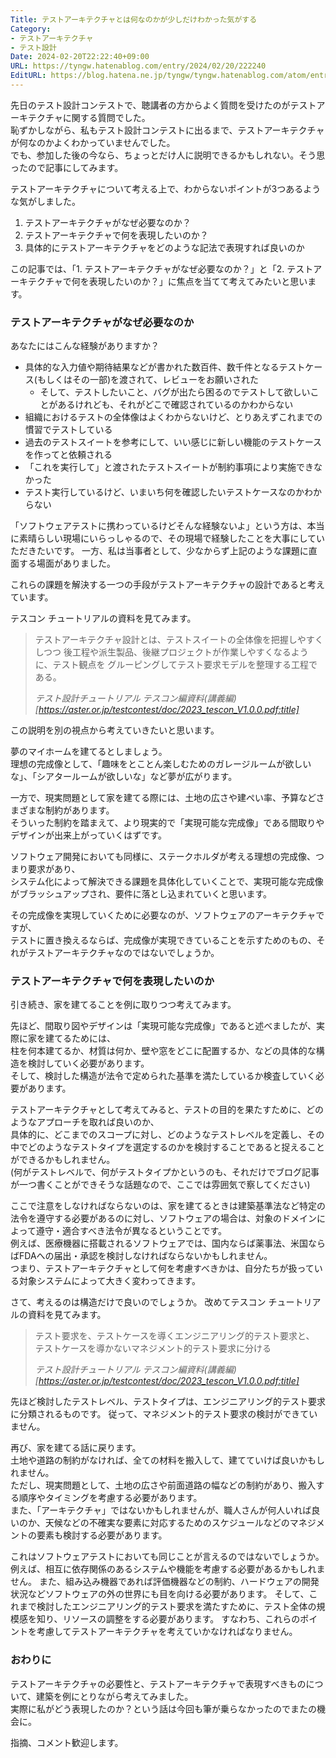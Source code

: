 ```yaml
---
Title: テストアーキテクチャとは何なのかが少しだけわかった気がする
Category:
- テストアーキテクチャ
- テスト設計
Date: 2024-02-20T22:22:40+09:00
URL: https://tyngw.hatenablog.com/entry/2024/02/20/222240
EditURL: https://blog.hatena.ne.jp/tyngw/tyngw.hatenablog.com/atom/entry/6801883189080207297
---
```


先日のテスト設計コンテストで、聴講者の方からよく質問を受けたのがテストアーキテクチャに関する質問でした。  
恥ずかしながら、私もテスト設計コンテストに出るまで、テストアーキテクチャが何なのかよくわかっていませんでした。  
でも、参加した後の今なら、ちょっとだけ人に説明できるかもしれない。そう思ったので記事にしてみます。  

テストアーキテクチャについて考える上で、わからないポイントが3つあるような気がしました。  

1. テストアーキテクチャがなぜ必要なのか？
2. テストアーキテクチャで何を表現したいのか？
3. 具体的にテストアーキテクチャをどのような記法で表現すれば良いのか

この記事では、「1. テストアーキテクチャがなぜ必要なのか？」と「2. テストアーキテクチャで何を表現したいのか？」に焦点を当てて考えてみたいと思います。

### テストアーキテクチャがなぜ必要なのか
あなたにはこんな経験がありますか？  

- 具体的な入力値や期待結果などが書かれた数百件、数千件となるテストケース(もしくはその一部)を渡されて、レビューをお願いされた
    - そして、テストしたいこと、バグが出たら困るのでテストして欲しいことがあるけれども、それがどこで確認されているのかわからない
- 組織におけるテストの全体像はよくわからないけど、とりあえずこれまでの慣習でテストしている
- 過去のテストスイートを参考にして、いい感じに新しい機能のテストケースを作ってと依頼される
- 「これを実行して」と渡されたテストスイートが制約事項により実施できなかった
- テスト実行しているけど、いまいち何を確認したいテストケースなのかわからない

「ソフトウェアテストに携わっているけどそんな経験ないよ」という方は、本当に素晴らしい現場にいらっしゃるので、その現場で経験したことを大事にしていただきたいです。
一方、私は当事者として、少なからず上記のような課題に直面する場面がありました。

これらの課題を解決する一つの手段がテストアーキテクチャの設計であると考えています。

テスコン チュートリアルの資料を見てみます。


> テストアーキテクチャ設計とは、テストスイートの全体像を把握しやすくしつつ 後工程や派生製品、後継プロジェクトが作業しやすくなるように、テスト観点を グルーピングしてテスト要求モデルを整理する工程である。  
> 
> *テスト設計チュートリアル テスコン編資料(講義編)*
> *[https://aster.or.jp/testcontest/doc/2023_tescon_V1.0.0.pdf:title]*

この説明を別の視点から考えていきたいと思います。

夢のマイホームを建てるとしましょう。  
理想の完成像として、「趣味をとことん楽しむためのガレージルームが欲しいな」、「シアタールームが欲しいな」など夢が広がります。

一方で、現実問題として家を建てる際には、土地の広さや建ぺい率、予算などさまざまな制約があります。  
そういった制約を踏まえて、より現実的で「実現可能な完成像」である間取りやデザインが出来上がっていくはずです。

ソフトウェア開発においても同様に、ステークホルダが考える理想の完成像、つまり要求があり、  
システム化によって解決できる課題を具体化していくことで、実現可能な完成像がブラッシュアップされ、要件に落とし込まれていくと思います。

その完成像を実現していくために必要なのが、ソフトウェアのアーキテクチャですが、  
テストに置き換えるならば、完成像が実現できていることを示すためのもの、それがテストアーキテクチャなのではないでしょうか。

### テストアーキテクチャで何を表現したいのか

引き続き、家を建てることを例に取りつつ考えてみます。

先ほど、間取り図やデザインは「実現可能な完成像」であると述べましたが、実際に家を建てるためには、  
柱を何本建てるか、材質は何か、壁や窓をどこに配置するか、などの具体的な構造を検討していく必要があります。  
そして、検討した構造が法令で定められた基準を満たしているか検査していく必要があります。

テストアーキテクチャとして考えてみると、テストの目的を果たすために、どのようなアプローチを取れば良いのか、  
具体的に、どこまでのスコープに対し、どのようなテストレベルを定義し、その中でどのようなテストタイプを選定するのかを検討することであると捉えることができるかもしれません。  
(何がテストレベルで、何がテストタイプかというのも、それだけでブログ記事が一つ書くことができそうな話題なので、ここでは雰囲気で察してください)

ここで注意をしなければならないのは、家を建てるときは建築基準法など特定の法令を遵守する必要があるのに対し、ソフトウェアの場合は、対象のドメインによって遵守・適合すべき法令が異なるということです。  
例えば、医療機器に搭載されるソフトウェアでは、国内ならば薬事法、米国ならばFDAへの届出・承認を検討しなければならないかもしれません。  
つまり、テストアーキテクチャとして何を考慮すべきかは、自分たちが扱っている対象システムによって大きく変わってきます。


さて、考えるのは構造だけで良いのでしょうか。
改めてテスコン チュートリアルの資料を見てみます。

> テスト要求を、テストケースを導くエンジニアリング的テスト要求と、  
> テストケースを導かないマネジメント的テスト要求に分ける  
> 
> *テスト設計チュートリアル テスコン編資料(講義編)*
> *[https://aster.or.jp/testcontest/doc/2023_tescon_V1.0.0.pdf:title]*

先ほど検討したテストレベル、テストタイプは、エンジニアリング的テスト要求に分類されるものです。
従って、マネジメント的テスト要求の検討ができていません。

再び、家を建てる話に戻ります。  
土地や道路の制約がなければ、全ての材料を搬入して、建てていけば良いかもしれません。  
ただし、現実問題として、土地の広さや前面道路の幅などの制約があり、搬入する順序やタイミングを考慮する必要があります。  
また、「アーキテクチャ」ではないかもしれませんが、職人さんが何人いれば良いのか、天候などの不確実な要素に対応するためのスケジュールなどのマネジメントの要素も検討する必要があります。

これはソフトウェアテストにおいても同じことが言えるのではないでしょうか。  
例えば、相互に依存関係のあるシステムや機能を考慮する必要があるかもしれません。
また、組み込み機器であれば評価機器などの制約、ハードウェアの開発状況などソフトウェアの外の世界にも目を向ける必要があります。
そして、これまで検討したエンジニアリング的テスト要求を満たすために、テスト全体の規模感を知り、リソースの調整をする必要があります。
すなわち、これらのポイントを考慮してテストアーキテクチャを考えていかなければなりません。

### おわりに
テストアーキテクチャの必要性と、テストアーキテクチャで表現すべきものについて、建築を例にとりながら考えてみました。  
実際に私がどう表現したのか？という話は今回も筆が乗らなかったのでまたの機会に。  

指摘、コメント歓迎します。
